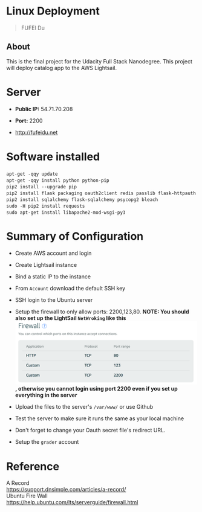 # Linux Deployment

> FUFEI Du

## About

This is the final project for the Udacity Full Stack Nanodegree. This project will deploy catalog app to the AWS Lightsail.


# Server

- **Public IP:** 54.71.70.208
- **Port:** 2200

- http://fufeidu.net

# Software installed
`apt-get -qqy update` <br>
`apt-get -qqy install python python-pip`<br>
`pip2 install --upgrade pip` <br>
`pip2 install flask packaging oauth2client redis passlib flask-httpauth`<br>
`pip2 install sqlalchemy flask-sqlalchemy psycopg2 bleach`<br>
`sudo -H pip2 install requests`<br>
`sudo apt-get install libapache2-mod-wsgi-py3`
# Summary of Configuration
* Create AWS account and login
* Create Lightsail instance
* Bind a static IP to the instance
* From `Account` download the default SSH key
* SSH login to the Ubuntu server
* Setup the firewall to only allow ports: 2200,123,80.  <strong>NOTE: You should also set up the LightSail `NetWroking` like this <img src="setupPort.png">, otherwise you cannot login using port 2200 even if you set up everything in the server </strong>

* Upload the files to the server's `/var/www/`  or use Github
* Test the server to make sure it runs the same as your local machine
* Don't forget to change your Oauth secret file's redirect URL.
* Setup the `grader` account

# Reference
A Record <br>
https://support.dnsimple.com/articles/a-record/
<br>
Ubuntu Fire Wall <br>
https://help.ubuntu.com/lts/serverguide/firewall.html
<br>



